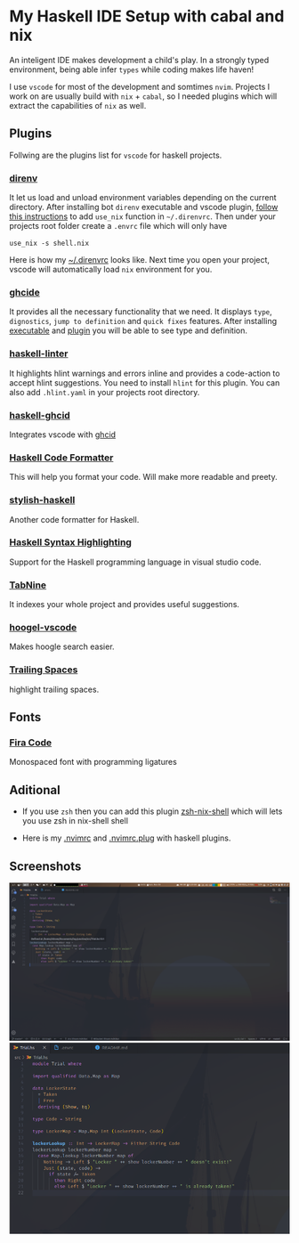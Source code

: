 # My Haskell IDE Setup with cabal and nix

An inteligent IDE makes development a child's play. In a strongly typed environment, being able infer `types` while coding makes life haven!

I use `vscode` for most of the development and somtimes `nvim`. Projects I work on are usually build with `nix` + `cabal`, so I needed plugins which will extract the capabilities of `nix` as well.

## Plugins

Follwing are the plugins list for `vscode` for haskell projects.

### [direnv](https://github.com/direnv/direnv#install)

  It let us load and unload environment variables depending on the current directory.
  After installing bot `direnv` executable and vscode plugin, [follow this instructions](https://github.com/direnv/direnv/wiki/Nix) to add `use_nix` function in `~/.direnvrc`. Then under your projects root folder create a `.envrc` file which will only have

  ``` shell
  use_nix -s shell.nix
  ```

  Here is how my [~/.direnvrc](./.direnvrc) looks like. Next time you open your project, vscode will automatically load `nix` environment for you.

### [ghcide](https://github.com/digital-asset/ghcide)

  It provides all the necessary functionality that we need. It displays `type`, `dignostics`, `jump to definition` and `quick fixes` features. After installing [executable](https://github.com/digital-asset/ghcide) and [plugin](https://marketplace.visualstudio.com/items?itemName=DigitalAssetHoldingsLLC.ghcide) you will be able to see type and definition.

### [haskell-linter](https://marketplace.visualstudio.com/items?itemName=hoovercj.haskell-linter)

   It highlights hlint warnings and errors inline and provides a code-action to accept hlint suggestions. You need to install `hlint` for this plugin. You can also add `.hlint.yaml` in your projects root directory.

### [haskell-ghcid](https://marketplace.visualstudio.com/items?itemName=ndmitchell.haskell-ghcid)

  Integrates vscode with [ghcid](https://github.com/ndmitchell/ghcid)

### [Haskell Code Formatter](https://marketplace.visualstudio.com/items?itemName=sergey-kintsel.haskell-formatter-vscode-extension)

  This will help you format your code. Will make more readable and preety.

### [stylish-haskell](https://marketplace.visualstudio.com/items?itemName=vigoo.stylish-haskell)

  Another code formatter for Haskell.

### [Haskell Syntax Highlighting](https://marketplace.visualstudio.com/items?itemName=justusadam.language-haskell)

  Support for the Haskell programming language in visual studio code.

### [TabNine](https://marketplace.visualstudio.com/items?itemName=TabNine.tabnine-vscode)

  It indexes your whole project and provides useful suggestions.

### [hoogel-vscode](https://marketplace.visualstudio.com/items?itemName=jcanero.hoogle-vscode)

  Makes hoogle search easier.

### [Trailing Spaces](https://marketplace.visualstudio.com/items?itemName=shardulm94.trailing-spaces)

  highlight trailing spaces.

## Fonts

### [Fira Code](https://github.com/tonsky/FiraCode)

  Monospaced font with programming ligatures

## Aditional

- If you use `zsh` then you can add this plugin [zsh-nix-shell](https://github.com/chisui/zsh-nix-shell) which will lets you use zsh in nix-shell shell

- Here is my [.nvimrc](./.nvimrc) and [.nvimrc.plug](./.nvimrc.plug) with haskell plugins.

## Screenshots

![Code](./screenshots/code-1.png)
![Code](./screenshots/code-2.png)
